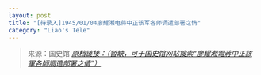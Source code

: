 ```yaml
---
layout: post
title: "[待录入]1945/01/04廖耀湘电蒋中正该军各师调遣部署之情"
category: "Liao's Tele"
---
```



> 来源：国史馆 [*原档链接：（暂缺，可于国史馆网站搜索“廖耀湘電蔣中正該軍各師調遣部署之情“）*]()
